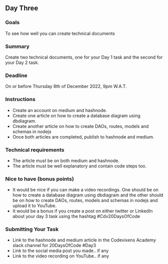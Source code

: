 ## Day Three

### Goals
To see how well you can create technical documents

### Summary
Create two technical documents, one for your Day 1 task and the second for your Day 2 task.

### Deadline
On or before Thursday 8th of December 2022, 9pm W.A.T.

### Instructions
- Create an account on medium and hashnode.
- Create one article on how to create a database diagram using dbdiagram.
- Create another article on how to create DAOs, routes, models and schemas in nodejs
- Once both articles are completed, publish to hashnode and medium.

### Technical requirements
- The article must be on both medium and hashnode.
- The article must be well explanatory and contain code steps too.

### Nice to have (bonus points)
- It would be nice if you can make a video recordings. One should be on how to create a database diagram using dbdiagram and the other should be on how to create DAOs, routes, models and schemas in nodejs and upload it to YouTube.
- It would be a bonus if you create a post on either twitter or LinkedIn about your day 3 task using the hashtag #Cdv20DaysOfCode

### Submitting Your Task
- Link to the hashnode and medium article in the Codevixens Academy slack channel for 20DaysOfCode #Day3
- Link to the social media post you made.. if any
- Link to the video recording on YouTube.. if any
